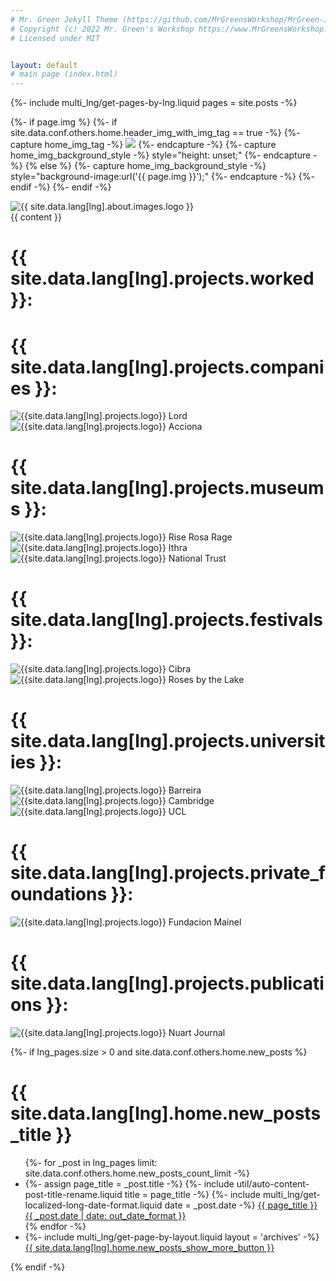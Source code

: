 ```yaml
---
# Mr. Green Jekyll Theme (https://github.com/MrGreensWorkshop/MrGreen-JekyllTheme)
# Copyright (c) 2022 Mr. Green's Workshop https://www.MrGreensWorkshop.com
# Licensed under MIT


layout: default
# main page (index.html)
---
```

{%- include multi_lng/get-pages-by-lng.liquid pages = site.posts -%}


{%- if page.img %}
 {%- if site.data.conf.others.home.header_img_with_img_tag == true -%}
   {%- capture home_img_tag -%} <img src="{{ page.img }}" /> {%- endcapture -%}
   {%- capture home_img_background_style -%} style="height: unset;" {%- endcapture -%}
 {% else %}
   {%- capture home_img_background_style -%} style="background-image:url('{{ page.img }}');" {%- endcapture -%}
 {%- endif -%}
{%- endif -%}


 <div class="home-intro-text markdown-style">
  <div class="containertitle">
    <img id="imagename" src="/assets/img/default/name logo.webp" alt="{{ site.data.lang[lng].about.images.logo }}">
  </div>
   {{ content }}
  <h1 class="title2">{{ site.data.lang[lng].projects.worked }}:</h1>
  <div class="projectsFormat">
    <div class="companiesProjectsContainer">
      <div>
        <h1>{{ site.data.lang[lng].projects.companies }}:</h1>
        <div>
          <img src="/assets/img/logos/lord logo.webp" alt="{{site.data.lang[lng].projects.logo}} Lord">
        <img src="/assets/img/logos/accionacultura.webp" alt="{{site.data.lang[lng].projects.logo}} Acciona">
      </div>
    </div>
    <div>
      <h1>{{ site.data.lang[lng].projects.museums }}: </h1>
      <div class="triple-img">
        <img src="/assets/img/logos/rise_rosa_rage.webp" alt="{{site.data.lang[lng].projects.logo}} Rise Rosa Rage">
        <img src="/assets/img/logos/ithra.webp" alt="{{site.data.lang[lng].projects.logo}} Ithra">
        <img src="/assets/img/logos/National.webp" alt="{{site.data.lang[lng].projects.logo}} National Trust" id="national-trust" >
      </div>
    </div>
    <div>
      <h1>{{ site.data.lang[lng].projects.festivals }}: </h1>
      <div>
        <img src="/assets/img/logos/Cibra.webp" alt="{{site.data.lang[lng].projects.logo}} Cibra">
        <img src="/assets/img/logos/rosa-lago.webp" alt="{{site.data.lang[lng].projects.logo}} Roses by the Lake">
      </div>
    </div>
    <div>
      <h1>{{ site.data.lang[lng].projects.universities }}:</h1>
      <div class="triple-img">
        <img src="/assets/img/logos/barreira.webp" alt="{{site.data.lang[lng].projects.logo}} Barreira">
        <img src="/assets/img/logos/Cambridge.webp" alt="{{site.data.lang[lng].projects.logo}} Cambridge">
        <img src="/assets/img/logos/UCL-Logo.webp" alt="{{site.data.lang[lng].projects.logo}} UCL">
      </div>
    </div>
    <div>
      <h1>{{ site.data.lang[lng].projects.private_foundations }}: </h1>
      <div>
        <img src="/assets/img/logos/mainel.webp" alt="{{site.data.lang[lng].projects.logo}} Fundacion Mainel">
      </div>
    </div>
    <div>
      <h1>{{ site.data.lang[lng].projects.publications }}: </h1>
      <div>
        <img src="/assets/img/logos/NuartJournal-logo-2021-stacked.webp" alt="{{site.data.lang[lng].projects.logo}} Nuart Journal">
        </div>
      </div>
    </div>
  </div>
 </div>
</div>


{%- if lng_pages.size > 0 and site.data.conf.others.home.new_posts %}
<div class="multipurpose-container new-posts-container">
 <h1>{{ site.data.lang[lng].home.new_posts_title }}</h1>
 <ul class="new-posts">
 {%- for _post in lng_pages limit: site.data.conf.others.home.new_posts_count_limit -%}
   <li>
     {%- assign page_title = _post.title -%}
     {%- include util/auto-content-post-title-rename.liquid title = page_title -%}
     {%- include multi_lng/get-localized-long-date-format.liquid date = _post.date -%}
     <a href="{{ site.baseurl }}{{ _post.url }}">{{ page_title }}
       <span>{{ _post.date | date: out_date_format }}</span>
     </a>
   </li>
 {% endfor -%}
   <li>
     {%- include multi_lng/get-page-by-layout.liquid layout = 'archives' -%}
     <a href="{{ site.baseurl }}{{ layout_page_obj.url }}">{{ site.data.lang[lng].home.new_posts_show_more_button }}</a>
   </li>
 </ul>
{% endif -%}
